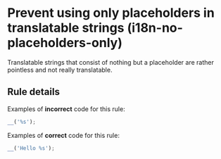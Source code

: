 # Prevent using only placeholders in translatable strings (i18n-no-placeholders-only)

Translatable strings that consist of nothing but a placeholder are rather pointless and not really translatable.

## Rule details

Examples of **incorrect** code for this rule:

```js
__('%s');
```

Examples of **correct** code for this rule:

```js
__('Hello %s');
```
